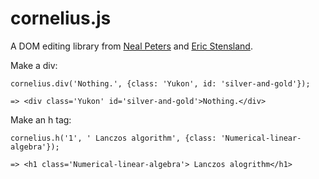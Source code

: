 cornelius.js
============

A DOM editing library from [Neal Peters](https://github.com/nealcpeters) and [Eric Stensland](https://github.com/estensland).


Make a div:

`cornelius.div('Nothing.', {class: 'Yukon', id: 'silver-and-gold'});`

`=> <div class='Yukon' id='silver-and-gold'>Nothing.</div>`

Make an h tag:

`cornelius.h('1', ' Lanczos algorithm', {class: 'Numerical-linear-algebra'});`

`=> <h1 class='Numerical-linear-algebra'> Lanczos alogrithm</h1>`
